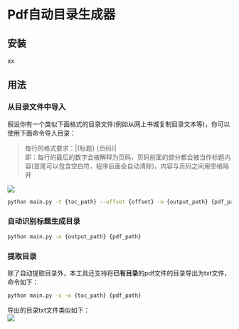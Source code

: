# Pdf自动目录生成器
## 安装
xx

## 用法
### 从目录文件中导入  
假设你有一个类似下面格式的目录文件(例如从网上书城复制目录文本等)，你可以使用下面命令导入目录：  
> 每行的格式要求：|{标题} {页码}|  
> 即：每行的最后的数字会被解释为页码，页码前面的部分都会被当作标题内容(首尾可以包含空白符，程序后面会自动清除)，内容与页码之间用空格隔开

![](https://minio.kevin2li.top/image-bed/vanblog/img/10a971312aeb6dd55681414f8826429d.image.png)

```bash
python main.py -t {toc_path} --offset {offset} -o {output_path} {pdf_path}
```

### 自动识别标题生成目录  

```bash
python main.py -o {output_path} {pdf_path}
```

### 提取目录  

除了自动提取目录外，本工具还支持将**已有目录**的pdf文件的目录导出为txt文件，命令如下：

```bash
python main.py -x -o {toc_path} {pdf_path}
```

导出的目录txt文件类似如下：  
![](https://minio.kevin2li.top/image-bed/202305102236751.png)
